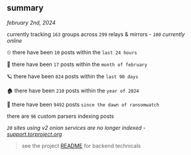 
## summary
_february 2nd, 2024_

currently tracking `163` groups across `299` relays & mirrors - _`100` currently online_

⏲ there have been `10` posts within the `last 24 hours`

🦈 there have been `17` posts within the `month of february`

🪐 there have been `824` posts within the `last 90 days`

🏚 there have been `210` posts within the `year of 2024`

🦕 there have been `9492` posts `since the dawn of ransomwatch`

there are `96` custom parsers indexing posts

_`20` sites using v2 onion services are no longer indexed - [support.torproject.org](https://support.torproject.org/onionservices/v2-deprecation/)_

> see the project [README](https://github.com/joshhighet/ransomwatch#ransomwatch--) for backend technicals
